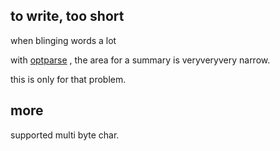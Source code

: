 ## to write, too short
when blinging words a lot 



with [optparse](https://github.com/sj26/ruby-1.9.3-p0/blob/master/lib/optparse.rb) , the area for a summary is veryveryvery narrow.

this is only for that problem.

## more
supported multi byte char.